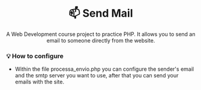 <h1 align="center">📫 Send Mail</h1>
<p align="center">A Web Development course project to practice PHP. It allows you to send an email to someone directly from the website.<br></p>

### 💡 How to configure
- Within the file processa_envio.php you can configure the sender's email and the smtp server you want to use, after that you can send your emails with the site.
